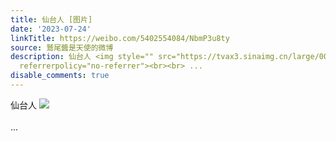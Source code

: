 ```yaml
---
title: 仙台人 [图片]
date: '2023-07-24'
linkTitle: https://weibo.com/5402554084/NbmP3u8ty
source: 鷲尾醬是天使的微博
description: 仙台人 <img style="" src="https://tvax3.sinaimg.cn/large/005TCz76gy1hg85z15srtj30tx0uvad3.jpg"
  referrerpolicy="no-referrer"><br><br> ...
disable_comments: true
---
```

仙台人 <img style="" src="https://tvax3.sinaimg.cn/large/005TCz76gy1hg85z15srtj30tx0uvad3.jpg" referrerpolicy="no-referrer"><br><br> ...